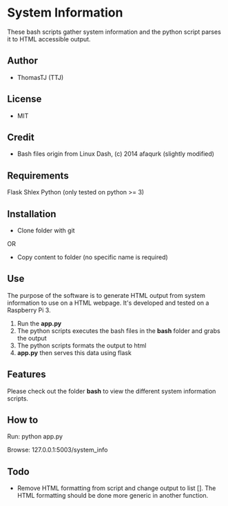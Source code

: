 System Information
==================

These bash scripts gather system information and the python script parses it to HTML accessible output.

Author
------

- ThomasTJ (TTJ)

License
-------

* MIT

Credit
------

* Bash files origin from Linux Dash, (c) 2014 afaqurk (slightly modified)

Requirements
------------

Flask
Shlex
Python (only tested on python >= 3)

Installation
------------

- Clone folder with git

OR

- Copy content to folder (no specific name is required)

Use
---

The purpose of the software is to generate HTML output from system information to use on a HTML webpage. It's developed and tested on a Raspberry Pi 3.

1. Run the **app.py**
2. The python scripts executes the bash files in the **bash** folder and grabs the output
3. The python scripts formats the output to html
4. **app.py** then serves this data using flask

Features
--------

Please check out the folder **bash** to view the different system information scripts.

How to
------

Run: 
python app.py

Browse:
127.0.0.1:5003/system_info

Todo
----

* Remove HTML formatting from script and change output to list []. The HTML formatting should be done more generic in another function.

